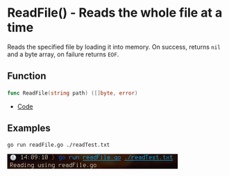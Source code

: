 # ReadFile() - Reads the whole file at a time

Reads the specified file by loading it into memory. On success, returns `nil` and a byte array, on failure returns `EOF`.

## Function

```go
func ReadFile(string path) ([]byte, error)
```

* [Code](https://golang.org/src/io/ioutil/ioutil.go?s=1503:1549#L42)

## Examples

```
go run readFile.go ./readTest.txt
```

![readfile](img/readfile.png)
